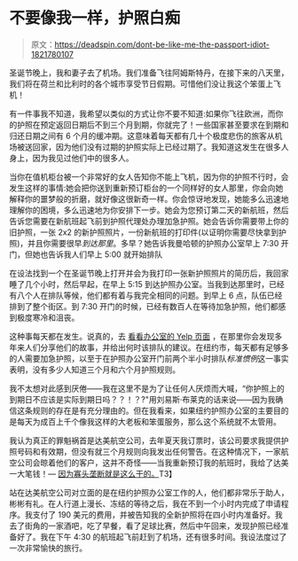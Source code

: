 # 不要像我一样，护照白痴

> 原文：<https://deadspin.com/dont-be-like-me-the-passport-idiot-1821780107>

圣诞节晚上，我和妻子去了机场。我们准备飞往阿姆斯特丹，在接下来的八天里，我们将在荷兰和比利时的各个城市享受节日假期。可惜他们没让我这个笨蛋上飞机！



有一件事我不知道，我希望以类似的方式让你不要不知道:如果你飞往欧洲，而你的护照在预定返回日期后不到三个月到期，你就完了！一些国家甚至要求在到期和归还日期之间有 6 个月的缓冲期。这意味着每天都有几十个极度悲伤的旅客从机场被送回家，因为他们没有过期的护照实际上已经过期了。我知道这发生在很多人身上，因为我见过他们中的很多人。

当你在值机柜台被一个非常好的女人告知你不能上飞机，因为你的护照不行时，会发生这样的事情:她会把你送到重新预订柜台的一个同样好的女人那里，你会向她解释你的噩梦般的折磨，就好像这很新奇一样。你会惊讶地发现，她能多么迅速地理解你的困境，多么迅速地为你安排下一步。她会为您预订第二天的新航班，然后告诉您需要在新航班起飞前到护照代理处办理加急护照。她会告诉你需要带上你的旧护照，一张 2x2 的新护照照片，一份新航班的打印件(以证明你需要尽快拿到护照)，并且你需要很早*到达那里*。多早？她告诉我曼哈顿的护照办公室早上 7:30 开门，但她也告诉我人们早上 5:00 就开始排队

在设法找到一个在圣诞节晚上打开并会为我打印一张新护照照片的简历后，我回家睡了几个小时，然后早起，在早上 5:15 到达护照办公室。当我到达那里时，已经有八个人在排队等候，他们都有着与我完全相同的问题。到早上 6 点，队伍已经排到了整个街区。到 7:30 开门的时候，已经有数百人在等待加急护照，他们都感到极度寒冷和沮丧。

这种事每天都在发生。说真的，去 [看看办公室的 Yelp 页面](https://www.yelp.com/biz/new-york-passport-agency-new-york) ，在那里你会发现多年来人们分享他们的故事，并给出何时该排队的建议。在纽约市，每天都有足够多的人需要加急护照，以至于在护照办公室开门前两个半小时排队*标准惯例*这一事实表明，没有多少人知道三个月和六个月护照规则。

我不太想对此感到厌倦——我在这里不是为了让任何人厌烦而大喊，“你护照上的到期日不应该是实际到期日吗？？！？?"用刘易斯·布莱克的话来说——因为我确信这条规则的存在是有充分理由的。但在我看来，如果纽约护照办公室的主要目的是每天为成百上千个像我这样的大老板和笨蛋服务，那么这个系统就不太管用。

我认为真正的罪魁祸首是达美航空公司，去年夏天我订票时，该公司要求我提供护照号码和有效期，但没有就三个月规则向我发出任何警告。在这种情况下，一家航空公司会晾着他们的客户，这并不奇怪——当我重新预订我的航班时，我给了达美一大笔钱！— [因为寡头垄断就是这么干的。](https://splinternews.com/airlines-can-treat-you-like-garbage-because-they-are-an-1794192270#_ga=2.119454793.1116691798.1515070585-1664907050.1450101378)T3】

站在达美航空公司对立面的是在纽约护照办公室工作的人，他们都非常乐于助人，彬彬有礼。在人行道上漫长、冻结的等待之后，我在不到一个小时内完成了申请程序。我支付了 190 美元的费用，并被告知我的全新护照将在四小时内准备好。我去了街角的一家酒吧，吃了早餐，看了足球比赛，然后中午回来，发现护照已经准备好了。我在下午 4:30 的航班起飞前赶到了机场，还有很多时间。我设法度过了一次非常愉快的旅行。